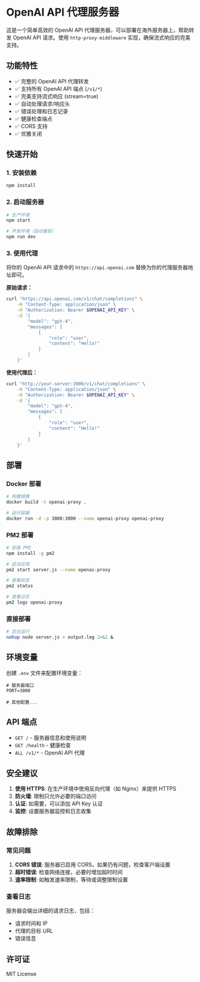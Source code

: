 # OpenAI API 代理服务器

这是一个简单高效的 OpenAI API 代理服务器，可以部署在海外服务器上，帮助转发 OpenAI API 请求。使用 `http-proxy-middleware` 实现，确保流式响应的完美支持。

## 功能特性

- ✅ 完整的 OpenAI API 代理转发
- ✅ 支持所有 OpenAI API 端点 (`/v1/*`)
- ✅ 完美支持流式响应 (stream=true)
- ✅ 自动处理请求/响应头
- ✅ 错误处理和日志记录
- ✅ 健康检查端点
- ✅ CORS 支持
- ✅ 优雅关闭

## 快速开始

### 1. 安装依赖

```bash
npm install
```

### 2. 启动服务器

```bash
# 生产环境
npm start

# 开发环境（自动重启）
npm run dev
```

### 3. 使用代理

将你的 OpenAI API 请求中的 `https://api.openai.com` 替换为你的代理服务器地址即可。

**原始请求：**
```bash
curl "https://api.openai.com/v1/chat/completions" \
    -H "Content-Type: application/json" \
    -H "Authorization: Bearer $OPENAI_API_KEY" \
    -d '{
        "model": "gpt-4",
        "messages": [
            {
                "role": "user",
                "content": "Hello!"
            }
        ]
    }'
```

**使用代理后：**
```bash
curl "http://your-server:3000/v1/chat/completions" \
    -H "Content-Type: application/json" \
    -H "Authorization: Bearer $OPENAI_API_KEY" \
    -d '{
        "model": "gpt-4",
        "messages": [
            {
                "role": "user",
                "content": "Hello!"
            }
        ]
    }'
```

## 部署

### Docker 部署

```bash
# 构建镜像
docker build -t openai-proxy .

# 运行容器
docker run -d -p 3000:3000 --name openai-proxy openai-proxy
```

### PM2 部署

```bash
# 安装 PM2
npm install -g pm2

# 启动应用
pm2 start server.js --name openai-proxy

# 查看状态
pm2 status

# 查看日志
pm2 logs openai-proxy
```

### 直接部署

```bash
# 后台运行
nohup node server.js > output.log 2>&1 &
```

## 环境变量

创建 `.env` 文件来配置环境变量：

```env
# 服务器端口
PORT=3000

# 其他配置...
```

## API 端点

- `GET /` - 服务器信息和使用说明
- `GET /health` - 健康检查
- `ALL /v1/*` - OpenAI API 代理

## 安全建议

1. **使用 HTTPS**: 在生产环境中使用反向代理（如 Nginx）来提供 HTTPS
2. **防火墙**: 限制只允许必要的端口访问
3. **认证**: 如需要，可以添加 API Key 认证
4. **监控**: 设置服务器监控和日志收集

## 故障排除

### 常见问题

1. **CORS 错误**: 服务器已启用 CORS，如果仍有问题，检查客户端设置
2. **超时错误**: 检查网络连接，必要时增加超时时间
3. **速率限制**: 如触发速率限制，等待或调整限制设置

### 查看日志

服务器会输出详细的请求日志，包括：
- 请求时间和 IP
- 代理的目标 URL
- 错误信息

## 许可证

MIT License
